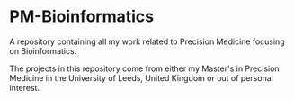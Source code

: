 # PM-Bioinformatics
A repository containing all my work related to Precision Medicine focusing on Bioinformatics.

The projects in this repository come from either my Master's in Precision Medicine in the University of Leeds, United Kingdom or out of personal interest.
